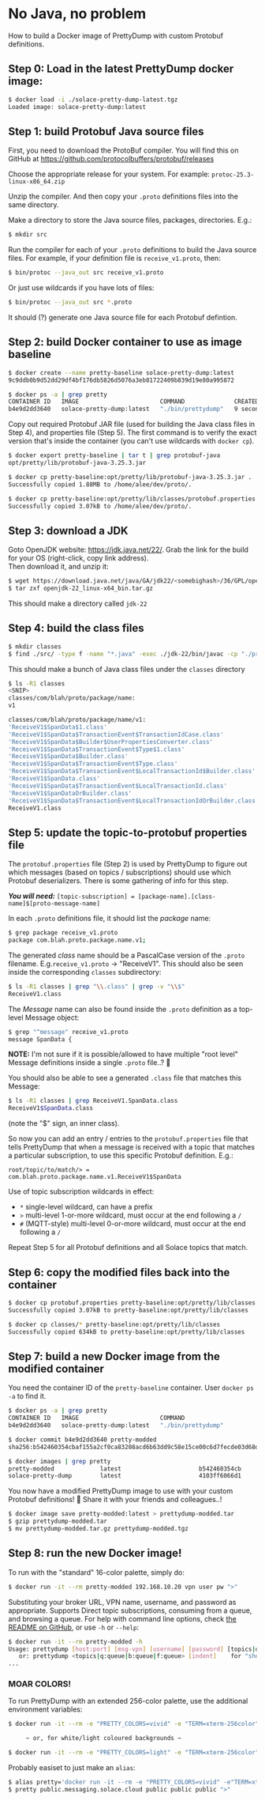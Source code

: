 # No Java, no problem

How to build a Docker image of PrettyDump with custom Protobuf definitions.



## Step 0: Load in the latest PrettyDump docker image:

```bash
$ docker load -i ./solace-pretty-dump-latest.tgz
Loaded image: solace-pretty-dump:latest
```




## Step 1: build Protobuf Java source files

First, you need to download the ProtoBuf compiler.  You will find this on GitHub at https://github.com/protocolbuffers/protobuf/releases

Choose the appropriate release for your system. For example: `protoc-25.3-linux-x86_64.zip`

Unzip the compiler.  And then copy your `.proto` definitions files into the same directory.

Make a directory to store the Java source files, packages, directories.  E.g.:
```bash
$ mkdir src
```

Run the compiler for each of your `.proto` definitions to build the Java source files.
For example, if your definition file is `receive_v1.proto`, then:
```bash
$ bin/protoc --java_out src receive_v1.proto
```

Or just use wildcards if you have lots of files:
```bash
$ bin/protoc --java_out src *.proto
```

It should (?) generate one Java source file for each Protobuf defintion.




## Step 2: build Docker container to use as image baseline

```bash
$ docker create --name pretty-baseline solace-pretty-dump:latest
9c9ddb0b9d52dd29df4bf176db5826d5076a3eb81722409b839d19e80a995872

$ docker ps -a | grep pretty
CONTAINER ID   IMAGE                       COMMAND              CREATED         NAMES
b4e9d2dd3640   solace-pretty-dump:latest   "./bin/prettydump"   9 seconds ago   pretty-baseline
```

Copy out required Protobuf JAR file (used for building the Java class files in Step 4), and properties file (Step 5).  The first command is to verify the exact version that's inside the container (you can't use wildcards with `docker cp`).
```bash
$ docker export pretty-baseline | tar t | grep protobuf-java
opt/pretty/lib/protobuf-java-3.25.3.jar

$ docker cp pretty-baseline:opt/pretty/lib/protobuf-java-3.25.3.jar .
Successfully copied 1.88MB to /home/alee/dev/proto/.

$ docker cp pretty-baseline:opt/pretty/lib/classes/protobuf.properties .
Successfully copied 3.07kB to /home/alee/dev/proto/.
```




## Step 3: download a JDK

Goto OpenJDK website: https://jdk.java.net/22/.  Grab the link for the build for your OS (right-click, copy link address).  
Then download it, and unzip it:

```bash
$ wget https://download.java.net/java/GA/jdk22/<somebighash>/36/GPL/openjdk-22_linux-aarch64_bin.tar.gz
$ tar zxf openjdk-22_linux-x64_bin.tar.gz
```

This should make a directory called `jdk-22`




## Step 4: build the class files

```bash
$ mkdir classes
$ find ./src/ -type f -name "*.java" -exec ./jdk-22/bin/javac -cp "./protobuf-java-3.25.3.jar:./src/" -d ./classes '{}' +
```

This should make a bunch of Java class files under the `classes` directory

```bash
$ ls -R1 classes
<SNIP>
classes/com/blah/proto/package/name:
v1

classes/com/blah/proto/package/name/v1:
'ReceiveV1$SpanData$1.class'
'ReceiveV1$SpanData$TransactionEvent$TransactionIdCase.class'
'ReceiveV1$SpanData$Builder$UserPropertiesConverter.class'
'ReceiveV1$SpanData$TransactionEvent$Type$1.class'
'ReceiveV1$SpanData$Builder.class'
'ReceiveV1$SpanData$TransactionEvent$Type.class'
'ReceiveV1$SpanData$TransactionEvent$LocalTransactionId$Builder.class'
'ReceiveV1$SpanData.class'
'ReceiveV1$SpanData$TransactionEvent$LocalTransactionId.class'
'ReceiveV1$SpanDataOrBuilder.class'
'ReceiveV1$SpanData$TransactionEvent$LocalTransactionIdOrBuilder.class'
ReceiveV1.class
```






## Step 5: update the topic-to-protobuf properties file

The `protobuf.properties` file (Step 2) is used by PrettyDump to figure out which messages (based on topics / subscriptions) should use which Protobuf deserializers.  There is some gathering of info for this step.

_**You will need:**_ `[topic-subscription] = [package-name].[class-name]$[proto-message-name]`

In each `.proto` definitions file, it should list the _package_ name:
```bash
$ grep package receive_v1.proto
package com.blah.proto.package.name.v1;
```


The generated _class_ name should be a PascalCase version of the `.proto` filename.  E.g.`receive_v1.proto` -> "ReceiveV1".
This should also be seen inside the corresponding `classes` subdirectory:
```bash
$ ls -R1 classes | grep "\\.class" | grep -v "\\$"
ReceiveV1.class
```


The _Message_ name can also be found inside the `.proto` definition as a top-level Message object:

```bash
$ grep "^message" receive_v1.proto
message SpanData {
```

**NOTE:** I'm not sure if it is possible/allowed to have multiple "root level" Message definitions inside a single `.proto` file..? 🤔

You should also be able to see a generated `.class` file that matches this Message:
```bash
$ ls -R1 classes | grep ReceiveV1.SpanData.class
ReceiveV1$SpanData.class
```

(note the "$" sign, an inner class).

So now you can add an entry / entries to the `protobuf.properties` file that tells PrettyDump that when a message is received with a topic that matches a particular subscription, to use this
specific Protobuf definition.  E.g.:

```
root/topic/to/match/> = com.blah.proto.package.name.v1.ReceiveV1$SpanData
```

Use of topic subscription wildcards in effect:
 - `*` single-level wildcard, can have a prefix
 - `>` multi-level 1-or-more wildcard, must occur at the end following a `/`
 - `#` (MQTT-style) multi-level 0-or-more wildcard, must occur at the end following a `/`

Repeat Step 5 for all Protobuf definitions and all Solace topics that match.


## Step 6: copy the modified files back into the container

```bash
$ docker cp protobuf.properties pretty-baseline:opt/pretty/lib/classes
Successfully copied 3.07kB to pretty-baseline:opt/pretty/lib/classes

$ docker cp classes/* pretty-baseline:opt/pretty/lib/classes
Successfully copied 634kB to pretty-baseline:opt/pretty/lib/classes
```




## Step 7: build a new Docker image from the modified container

You need the container ID of the `pretty-baseline` container.  User `docker ps -a` to find it.
```bash
$ docker ps -a | grep pretty
CONTAINER ID   IMAGE                       COMMAND
b4e9d2dd3640   solace-pretty-dump:latest   "./bin/prettydump"

$ docker commit b4e9d2dd3640 pretty-modded
sha256:b542460354cbaf155a2cf0ca83208acd6b63dd9c58e15ce00c6d7fecde03d68d

$ docker images | grep pretty
pretty-modded             latest                      b542460354cb       17 seconds ago   121MB
solace-pretty-dump        latest                      4103ff6066d1       4 hours ago      120MB
```

You now have a modified PrettyDump image to use with your custom Protobuf definitions! 🎉  Share it with your friends and colleagues..!
```bash
$ docker image save pretty-modded:latest > prettydump-modded.tar
$ gzip prettydump-modded.tar
$ mv prettydump-modded.tar.gz prettydump-modded.tgz
```






## Step 8: run the new Docker image!

To run with the "standard" 16-color palette, simply do:

```bash
$ docker run -it --rm pretty-modded 192.168.10.20 vpn user pw ">"
```

Substituting your broker URL, VPN name, username, and password as appropriate. Supports Direct topic subscriptions, consuming from a queue, and browsing a queue.  For help with command line options, check [the README on GitHub](https://github.com/SolaceLabs/pretty-dump?tab=readme-ov-file#command-line-parameters), or use `-h` or `--help`:

```bash
$ docker run -it --rm pretty-modded -h
Usage: prettydump [host:port] [msg-vpn] [username] [password] [topics|q:queue|b:queue|f:queue] [indent]
   or: prettydump <topics|q:queue|b:queue|f:queue> [indent]    for "shortcut" mode
...
```


### MOAR COLORS!

To run PrettyDump with an extended 256-color palette, use the additional environment variables:

```bash
$ docker run -it --rm -e "PRETTY_COLORS=vivid" -e "TERM=xterm-256color" pretty-modded:latest ...

     ~ or, for white/light coloured backgrounds ~

$ docker run -it --rm -e "PRETTY_COLORS=light" -e "TERM=xterm-256color" pretty-modded:latest ...
```

Probably easiset to just make an `alias`:
```bash
$ alias pretty='docker run -it --rm -e "PRETTY_COLORS=vivid" -e"TERM=xterm-256color" pretty-modded:latest'
$ pretty public.messaging.solace.cloud public public public ">"
```




